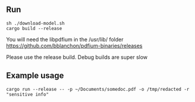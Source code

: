 ## Run
```shell
sh ./download-model.sh
cargo build --release
```
You will need the libpdfium in the /usr/lib/ folder
https://github.com/bblanchon/pdfium-binaries/releases

Please use the release build. Debug builds are super slow

## Example usage
```shell
cargo run --release -- -p ~/Documents/somedoc.pdf -o /tmp/redacted -r "sensitive info"
```